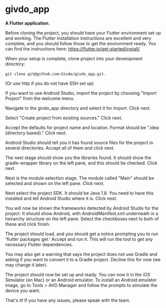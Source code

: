 # givdo_app


**A Flutter application.**

Before cloning the project, you should have your Flutter environment set up and working. The Flutter installation instructions are excellent and very complete, and you should follow those to get the environment ready. You can find the instructions here: https://flutter.io/get-started/install/

When your setup is complete, clone project into your development directory:

`git clone git@github.com:Givdo/givdo_app.git`.

(Or use http if you do not have SSH set up)

If you want to use Android Studio, import the project by choosing "Import Project" from the welcome menu.

Navigate to the givdo_app directory and select it for import. Click next.

Select "Create project from existing sources." Click next.

Accept the defaults for project name and location. Format should be ".idea (directory based)." Click next.

Android Studio should tell you it has found source files for the project in several directories. Accept all of them and click next.

The next stage should show you the libraries found. It should show the gradle-wrapper library on the left pane, and this should be checked. Click next.

Next is the module selection stage. The module called "Main" should be selected and shown on the left pane. Click next.

Next select the project SDK. It should be Java 1.8. You need to have this installed and tell Android Studio where it is. Click next.

You will now be shown the frameworks detected by Android Studio for the project. It should show Android, with AndroidManifest.xml underneath in a heirarchy structure on the left pane. Select the checkboxes next to both of these and click finish.

The project should load, and you should get a notice prompting you to run 'flutter packages get.' Accept and run it. This will run the tool to get any necessary Flutter dependencies.

You may also get a warning that says the project does not use Gradle and asking if you want to convert it to a Gradle project. Decline this for now (we may change it later).

The project should now be set up and ready. You can now it in the iOS Simulator (on Mac) or an Android emulator. To install an Android emulator image, go to Tools > AVD Manager and follow the prompts to simulate the device you want.

That's it! If you have any issues, please speak with the team.




